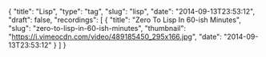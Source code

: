 {
  "title": "Lisp",
  "type": "tag",
  "slug": "lisp",
  "date": "2014-09-13T23:53:12",
  "draft": false,
  "recordings": [
    {
      "title": "Zero To Lisp In 60-ish Minutes",
      "slug": "zero-to-lisp-in-60-ish-minutes",
      "thumbnail": "https://i.vimeocdn.com/video/489185450_295x166.jpg",
      "date": "2014-09-13T23:53:12"
    }
  ]
}